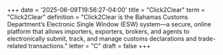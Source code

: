 +++
date = '2025-06-09T19:56:27-04:00'
title = "Click2Clear"
term = "Click2Clear"
definition = "Click2Clear is the Bahamas Customs Department’s Electronic Single Window (ESW) system—a secure, online platform that allows importers, exporters, brokers, and agents to electronically submit, track, and manage customs declarations and trade-related transactions."
letter = "C"
draft = false
+++


